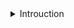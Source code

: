 <details>
<summary>Introuction</summary>
<br>
    While the above security recommendations are generally valid for any situation where Jenkins has access to high value credentials, because:

    the internal store is stored in the JENKINS_HOME

    the internal store is encrypted using a key that is also stored in JENKINS_HOME

    the JVM running Jenkins must have access to these files
</details>
